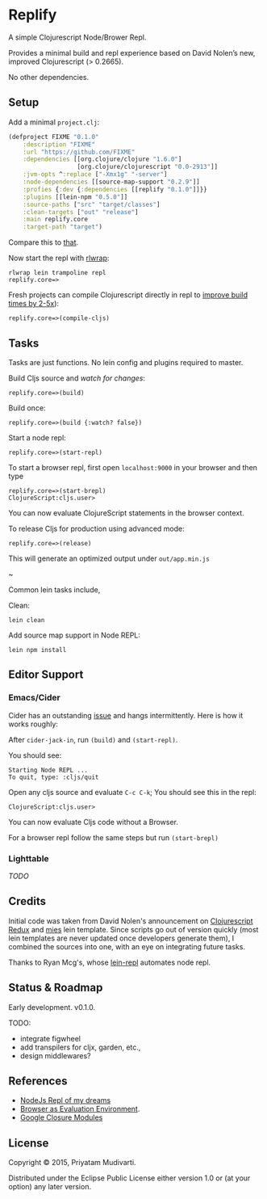Replify
=======

A simple Clojurescript Node/Brower Repl.

Provides a minimal build and repl experience based on David Nolen’s new, improved Clojurescript (> 0.2665).

No other dependencies.

## Setup

Add a minimal `project.clj`:

```clojure
(defproject FIXME "0.1.0"
	:description "FIXME"
	:url "https://github.com/FIXME"
	:dependencies [[org.clojure/clojure "1.6.0"]
	               [org.clojure/clojurescript "0.0-2913"]]
	:jvm-opts ^:replace ["-Xmx1g" "-server"]
	:node-dependencies [[source-map-support "0.2.9"]]
    :profies {:dev {:dependencies [[replify "0.1.0"]]}}
	:plugins [[lein-npm "0.5.0"]]
	:source-paths ["src" "target/classes"]
	:clean-targets ["out" "release"]
	:main replify.core
	:target-path "target")
```

Compare this to [that](https://github.com/plexus/chestnut/blob/master/src/leiningen/new/chestnut/project.clj).

Now start the repl with [rlwrap](http://utopia.knoware.nl/~hlub/uck/rlwrap/):

	rlwrap lein trampoline repl
	replify.core=>

Fresh projects can compile Clojurescript directly in repl to [improve build times by 2-5x](http://swannodette.github.io/2014/12/29/nodejs-of-my-dreams/)):

	replify.core=>(compile-cljs)

## Tasks

Tasks are just functions. No lein config and plugins required to master.

Build Cljs source and _watch for changes_:

	replify.core=>(build)

Build once:

	replify.core=>(build {:watch? false})

Start a node repl:

	replify.core=>(start-repl)

To start a browser repl, first open `localhost:9000` in your browser and then type

	replify.core=>(start-brepl)
	ClojureScript:cljs.user>

You can now evaluate ClojureScript statements in the browser context.

To release Cljs for production using advanced mode:

    replify.core=>(release)

This will generate an optimized output under `out/app.min.js`

~

Common lein tasks include,

Clean:

	lein clean

Add source map support in Node REPL:

	lein npm install

## Editor Support

### Emacs/Cider

Cider has an outstanding [issue](https://github.com/clojure-emacs/cider/issues/939) and hangs intermittently. Here is how it works roughly:

After `cider-jack-in`, run `(build)` and `(start-repl)`.

You should see:

	Starting Node REPL ...
	To quit, type: :cljs/quit

Open any cljs source and evaluate `C-c C-k`; You should see this in the repl:

	ClojureScript:cljs.user>

You can now evaluate Cljs code without a Browser.

For a browser repl follow the same steps but run `(start-brepl)`

### Lighttable

_TODO_

## Credits

Initial code was taken from David Nolen's announcement on [Clojurescript Redux](http://swannodette.github.io/2015/01/02/the-essence-of-clojurescript-redux/) and [mies](https://github.com/swannodette/mies/tree/master/src/leiningen/new/mies) lein template. Since scripts go out of version quickly (most lein templates are never updated once developers generate them), I combined the sources into one, with an eye on integrating future tasks.

Thanks to Ryan Mcg's, whose [lein-repl](https://github.com/RyanMcG/lein-npm) automates node repl.

## Status & Roadmap

Early development. v0.1.0.

TODO:
- integrate figwheel
- add transpilers for cljx, garden, etc.,
- design middlewares?

## References

- [NodeJs Repl of my dreams](http://swannodette.github.io/2014/12/29/nodejs-of-my-dreams/)
- [Browser as Evaluation Environment](https://github.com/clojure/clojurescript/wiki/The-REPL-and-Evaluation-Environments#browser-as-evaluation-environment).
- [Google Closure Modules](http://swannodette.github.io/2015/02/23/hello-google-closure-modules/)

## License

Copyright © 2015, Priyatam Mudivarti.

Distributed under the Eclipse Public License either version 1.0 or (at your option) any later version.
